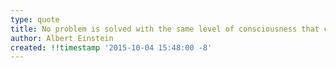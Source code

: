 ```yaml
---
type: quote
title: No problem is solved with the same level of consciousness that created it
author: Albert Einstein
created: !!timestamp '2015-10-04 15:48:00 -8'
---
```

